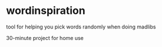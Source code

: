 # wordinspiration
tool for helping you pick words randomly when doing madlibs

30-minute project for home use
